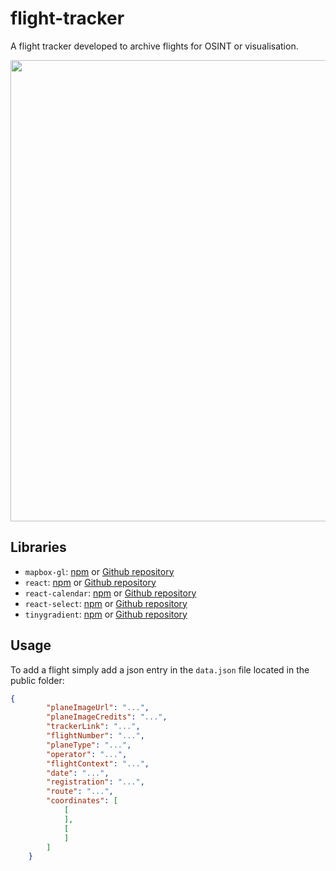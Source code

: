 # flight-tracker

A flight tracker developed to archive flights for OSINT or visualisation.

<p align="center">
        <img src="https://github.com/AlexandreAero/flight-tracker/assets/66020831/4528eced-8fae-4597-9b16-7e0ca708f0ac" width="738px" />
</p>

## Libraries
- ``mapbox-gl``: [npm](https://www.npmjs.com/package/mapbox-gl) or [Github repository](https://github.com/mapbox/mapbox-gl-js)
- ``react``: [npm](https://www.npmjs.com/package/react) or [Github repository](https://github.com/facebook/react)
- ``react-calendar``: [npm](https://www.npmjs.com/package/react-calendar) or [Github repository](https://github.com/wojtekmaj/react-calendar)
- ``react-select``: [npm](https://www.npmjs.com/package/react-select) or [Github repository](https://github.com/JedWatson/react-select/tree/master)
- ``tinygradient``: [npm](https://www.npmjs.com/package/tinygradient) or [Github repository](https://github.com/mistic100/tinygradient)

## Usage
To add a flight simply add a json entry in the ``data.json`` file located in the public folder:
```json
{
        "planeImageUrl": "...",
        "planeImageCredits": "...",
        "trackerLink": "...",
        "flightNumber": "...",
        "planeType": "...",
        "operator": "...",
        "flightContext": "...",
        "date": "...",
        "registration": "...",
        "route": "...",
        "coordinates": [
            [
            ],
            [
            ]
        ]
    }
```
